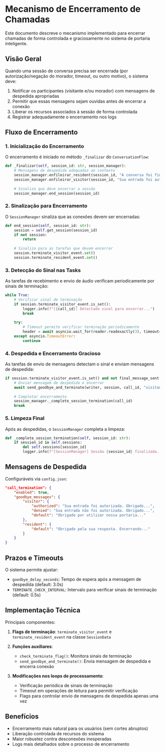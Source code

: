 # Mecanismo de Encerramento de Chamadas

Este documento descreve o mecanismo implementado para encerrar chamadas de forma controlada e graciosamente no sistema de portaria inteligente.

## Visão Geral

Quando uma sessão de conversa precisa ser encerrada (por autorização/negação do morador, timeout, ou outro motivo), o sistema deve:

1. Notificar os participantes (visitante e/ou morador) com mensagens de despedida apropriadas
2. Permitir que essas mensagens sejam ouvidas antes de encerrar a conexão
3. Liberar os recursos associados à sessão de forma controlada
4. Registrar adequadamente o encerramento nos logs

## Fluxo de Encerramento

### 1. Inicialização do Encerramento

O encerramento é iniciado no método `_finalizar` do `ConversationFlow`:

```python
def _finalizar(self, session_id: str, session_manager):
    # Mensagens de despedida adequadas ao contexto
    session_manager.enfileirar_resident(session_id, "A conversa foi finalizada...")
    session_manager.enfileirar_visitor(session_id, "Sua entrada foi autorizada...")
    
    # Sinaliza que deve encerrar a sessão
    session_manager.end_session(session_id)
```

### 2. Sinalização para Encerramento

O `SessionManager` sinaliza que as conexões devem ser encerradas:

```python
def end_session(self, session_id: str):
    session = self.get_session(session_id)
    if not session:
        return
        
    # Sinaliza para as tarefas que devem encerrar
    session.terminate_visitor_event.set()
    session.terminate_resident_event.set()
```

### 3. Detecção do Sinal nas Tasks

As tarefas de recebimento e envio de áudio verificam periodicamente por sinais de terminação:

```python
while True:
    # Verificar sinal de terminação
    if session.terminate_visitor_event.is_set():
        logger.info(f"[{call_id}] Detectado sinal para encerrar...")
        break
    
    try:
        # Timeout permite verificar terminação periodicamente
        header = await asyncio.wait_for(reader.readexactly(3), timeout=0.5)
    except asyncio.TimeoutError:
        continue
```

### 4. Despedida e Encerramento Gracioso

As tarefas de envio de mensagens detectam o sinal e enviam mensagens de despedida:

```python
if session.terminate_visitor_event.is_set() and not final_message_sent:
    # Enviar mensagem de despedida e encerrar
    await send_goodbye_and_terminate(writer, session, call_id, "visitante", call_logger)
    
    # Completar encerramento
    session_manager._complete_session_termination(call_id)
    break
```

### 5. Limpeza Final

Após as despedidas, o `SessionManager` completa a limpeza:

```python
def _complete_session_termination(self, session_id: str):
    if session_id in self.sessions:
        del self.sessions[session_id]
        logger.info(f"[SessionManager] Sessão {session_id} finalizada...")
```

## Mensagens de Despedida

Configuráveis via `config.json`:

```json
"call_termination": {
    "enabled": true,
    "goodbye_messages": {
        "visitor": {
            "authorized": "Sua entrada foi autorizada. Obrigado...",
            "denied": "Sua entrada não foi autorizada. Obrigado...",
            "default": "Obrigado por utilizar nossa portaria..."
        },
        "resident": {
            "default": "Obrigado pela sua resposta. Encerrando..."
        }
    }
}
```

## Prazos e Timeouts

O sistema permite ajustar:

- `goodbye_delay_seconds`: Tempo de espera após a mensagem de despedida (default: 3.0s)
- `TERMINATE_CHECK_INTERVAL`: Intervalo para verificar sinais de terminação (default: 0.5s)

## Implementação Técnica

Principais componentes:

1. **Flags de terminação**: `terminate_visitor_event` e `terminate_resident_event` na classe `SessionData`

2. **Funções auxiliares**:
   - `check_terminate_flag()`: Monitora sinais de terminação
   - `send_goodbye_and_terminate()`: Envia mensagem de despedida e encerra conexão

3. **Modificações nos loops de processamento**:
   - Verificação periódica de sinais de terminação
   - Timeout em operações de leitura para permitir verificação
   - Flags para controlar envio de mensagens de despedida apenas uma vez

## Benefícios

- Encerramento mais natural para os usuários (sem cortes abruptos)
- Liberação controlada de recursos do sistema
- Maior robustez contra desconexões inesperadas
- Logs mais detalhados sobre o processo de encerramento